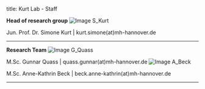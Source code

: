 title: Kurt Lab - Staff

**Head of research group**
![Image S_Kurt](/S_Kurt.png)

Jun. Prof. Dr. Simone Kurt | kurt.simone(at)mh-hannover.de

---------------------------
**Research Team**
![Image G_Quass](/G_Quass.png)

M.Sc. Gunnar Quass | quass.gunnar(at)mh-hannover.de
![Image A_Beck](/A_Beck.png)

M.Sc. Anne-Kathrin Beck | beck.anne-kathrin(at)mh-hannover.de


-----------------------------
